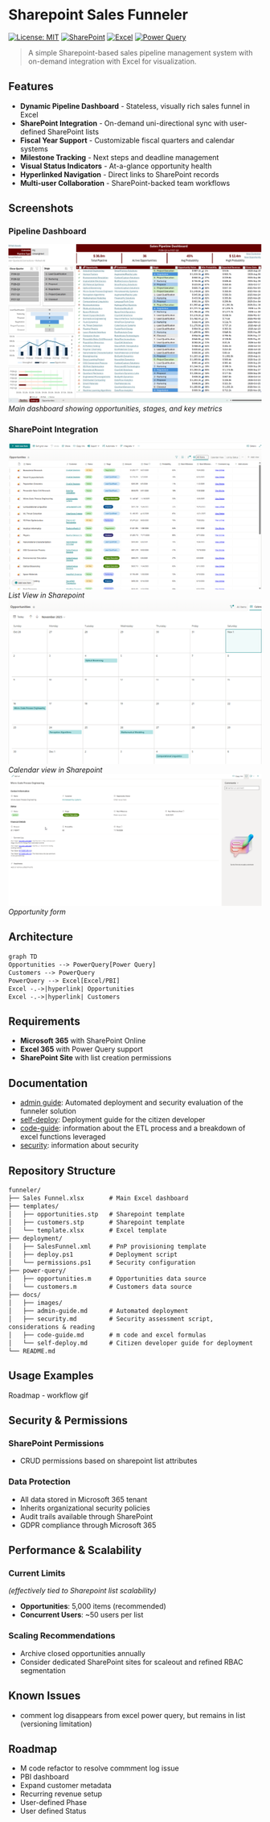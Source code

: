 # Sharepoint Sales Funneler

[![License: MIT](https://img.shields.io/badge/License-MIT-yellow.svg)](https://opensource.org/licenses/MIT)
[![SharePoint](https://img.shields.io/badge/SharePoint-Online-blue.svg)](https://www.microsoft.com/sharepoint)
[![Excel](https://img.shields.io/badge/Excel-365-green.svg)](https://www.microsoft.com/excel)
[![Power Query](https://img.shields.io/badge/Power%20Query-Enabled-orange.svg)](https://powerquery.microsoft.com/)

> A simple Sharepoint-based sales pipeline management system with on-demand integration with Excel for visualization.

## Features

- **Dynamic Pipeline Dashboard** - Stateless, visually rich sales funnel in Excel
- **SharePoint Integration** - On-demand uni-directional sync with user-defined SharePoint lists
- **Fiscal Year Support** - Customizable fiscal quarters and calendar systems
- **Milestone Tracking** - Next steps and deadline management
- **Visual Status Indicators** - At-a-glance opportunity health
- **Hyperlinked Navigation** - Direct links to SharePoint records
- **Multi-user Collaboration** - SharePoint-backed team workflows

## Screenshots

### Pipeline Dashboard
![Pipeline Dashboard](docs/images/dashboard.png)
*Main dashboard showing opportunities, stages, and key metrics*

### SharePoint Integration
![Sharepoint List View](docs/images/opportunityList.png)
*List View in Sharepoint*
![SharePoint Calendar View](docs/images/calendarview.png)
*Calendar view in Sharepoint*
![SharePoint Opportunity Form](docs/images/opportunityform.png)
*Opportunity form*


## Architecture

```mermaid
graph TD
Opportunities --> PowerQuery[Power Query] 
Customers --> PowerQuery
PowerQuery --> Excel[Excel/PBI]
Excel -.->|hyperlink| Opportunities
Excel -.->|hyperlink| Customers
```

## Requirements

- **Microsoft 365** with SharePoint Online
- **Excel 365** with Power Query support
- **SharePoint Site** with list creation permissions

## Documentation
- [admin guide](./docs/admin-guide.md): Automated deployment and security evaluation of the funneler solution
- [self-deploy](./docs/self-deploy.md): Deployment guide for the citizen developer
- [code-guide](./docs/code-guide.md): information about the ETL process and a breakdown of excel functions leveraged
- [security](./docs/security.md): information about security

## Repository Structure

```
funneler/
├── Sales Funnel.xlsx       # Main Excel dashboard
├── templates/
│   ├── opportunities.stp   # Sharepoint template
│   ├── customers.stp       # Sharepoint template
│   └── template.xlsx       # Excel template
├── deployment/
│   ├── SalesFunnel.xml     # PnP provisioning template
│   ├── deploy.ps1          # Deployment script
│   └── permissions.ps1     # Security configuration
├── power-query/
│   ├── opportunities.m     # Opportunities data source
│   └── customers.m         # Customers data source
├── docs/
│   ├── images/
│   ├── admin-guide.md      # Automated deployment
│   ├── security.md         # Security assessment script, considerations & reading
│   ├── code-guide.md       # m code and excel formulas
│   └── self-deploy.md      # Citizen developer guide for deployment
└── README.md
```

## Usage Examples
Roadmap - workflow gif

## Security & Permissions

### SharePoint Permissions
- CRUD permissions based on sharepoint list attributes

### Data Protection
- All data stored in Microsoft 365 tenant
- Inherits organizational security policies
- Audit trails available through SharePoint
- GDPR compliance through Microsoft 365

## Performance & Scalability

### Current Limits 
*(effectively tied to Sharepoint list scalability)*
- **Opportunities**: 5,000 items (recommended)
- **Concurrent Users**: ~50 users per list

### Scaling Recommendations
- Archive closed opportunities annually
- Consider dedicated SharePoint sites for scaleout and refined RBAC segmentation

## Known Issues
- comment log disappears from excel power query, but remains in list (versioning limitation)

## Roadmap
- M code refactor to resolve commment log issue
- PBI dashboard
- Expand customer metadata
- Recurring revenue setup
- User-defined Phase
- User defined Status